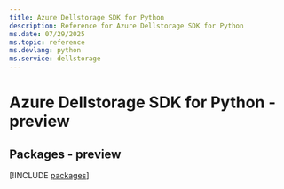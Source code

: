 ```yaml
---
title: Azure Dellstorage SDK for Python
description: Reference for Azure Dellstorage SDK for Python
ms.date: 07/29/2025
ms.topic: reference
ms.devlang: python
ms.service: dellstorage
---
```

# Azure Dellstorage SDK for Python - preview
## Packages - preview
[!INCLUDE [packages](dellstorage-index.md)]